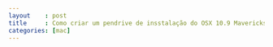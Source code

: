 ```yaml
---
layout    : post
title     : Como criar um pendrive de insstalação do OSX 10.9 Mavericks
categories: [mac]
---
```

